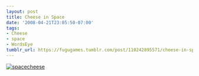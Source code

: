 ```yaml
---
layout: post
title: Cheese in Space
date: '2008-04-21T23:05:50-07:00'
tags:
- Cheese
- space
- WordsEye
tumblr_url: https://fugugames.tumblr.com/post/110242895571/cheese-in-space
---
```

[![](http://itshardtofondlepenguins.com/wp-content/uploads/2008/04/spacecheese.jpg "spacecheese")](http://itshardtofondlepenguins.com/wp-content/uploads/2008/04/spacecheese.jpg)
